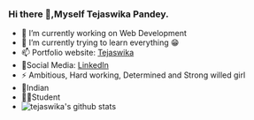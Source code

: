 ### Hi there 👋,Myself Tejaswika Pandey.

- 🔭 I’m currently working on Web Development
- 🌱 I’m currently trying to learn everything 😁
- 📫 Portfolio website: [Tejaswika](https://tejaswika.github.io/port123/)
- 👬Social Media: [LinkedIn](https://www.linkedin.com/in/tejaswika-pandey-4b1509190/)
- ⚡ Ambitious, Hard working, Determined and Strong willed girl
- 🙏Indian
- 👩‍🎓Student
- ![tejaswika's github stats](https://github-readme-stats.vercel.app/api?username=tejaswika&show_icons=true&hide_border=true)


